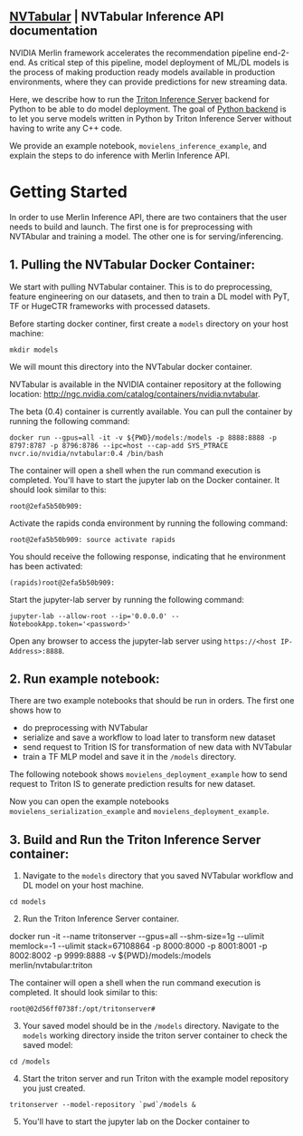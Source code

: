 ## [NVTabular](https://github.com/NVIDIA/NVTabular) | NVTabular Inference API documentation

NVIDIA Merlin framework accelerates the recommendation pipeline end-2-end. As critical step of this pipeline, model deployment of ML/DL models is the process of making production ready models available in production environments, where they can provide predictions for new streaming data.

Here, we describe how to run the [Triton Inference Server](https://github.com/triton-inference-server/server) backend for Python to be able to do model deployment. The goal of [Python backend](https://github.com/triton-inference-server/python_backend) is to let you serve models written in Python by Triton Inference Server without having to write any C++ code.

We provide an example notebook, `movielens_inference_example`, and explain the steps to do inference with Merlin Inference API.

# Getting Started 

In order to use Merlin Inference API, there are two containers that the user needs to build and launch. The first one is for preprocessing with NVTAbular and training a model. The other one is for serving/inferencing. 

## 1. Pulling the NVTabular Docker Container:

We start with pulling NVTabular container. This is to do preprocessing, feature engineering on our datasets, and then to train a DL model with PyT, TF or HugeCTR frameworks with processed datasets.

Before starting docker continer, first create a `models` directory on your host machine:

```
mkdir models
```
We will mount this directory into the NVTabular docker container.

NVTabular is available in the NVIDIA container repository at the following location: http://ngc.nvidia.com/catalog/containers/nvidia:nvtabular.

The beta (0.4) container is currently available. You can pull the container by running the following command:

```
docker run --gpus=all -it -v ${PWD}/models:/models -p 8888:8888 -p 8797:8787 -p 8796:8786 --ipc=host --cap-add SYS_PTRACE nvcr.io/nvidia/nvtabular:0.4 /bin/bash
```
The container will open a shell when the run command execution is completed. You'll have to start the jupyter lab on the Docker container. It should look similar to this:

```
root@2efa5b50b909:
```

Activate the rapids conda environment by running the following command:
```
root@2efa5b50b909: source activate rapids
```
You should receive the following response, indicating that he environment has been activated:

```
(rapids)root@2efa5b50b909:
```

Start the jupyter-lab server by running the following command:
```
jupyter-lab --allow-root --ip='0.0.0.0' --NotebookApp.token='<password>'
```

Open any browser to access the jupyter-lab server using `https://<host IP-Address>:8888`.

## 2. Run example notebook:

There are two example notebooks that should be run in orders. The first one shows how to
- do preprocessing with NVTabular
- serialize and save a workflow to load later to transform new dataset
- send request to Trition IS for transformation of new data with NVTabular
- train a TF MLP model and save it in the `/models` directory.

The following notebook shows `movielens_deployment_example` how to send request to Triton IS to generate prediction results for new dataset.

Now you can open the example notebooks `movielens_serialization_example` and `movielens_deployment_example`.

## 3. Build and Run the Triton Inference Server container:

1) Navigate to the `models` directory that you saved NVTabular workflow and DL model on your host machine.
```
cd models
```

2) Run the Triton Inference Server container.

docker run -it --name tritonserver --gpus=all --shm-size=1g --ulimit memlock=-1 --ulimit stack=67108864 -p 8000:8000 -p 8001:8001 -p 8002:8002 -p 9999:8888 -v ${PWD}/models:/models merlin/nvtabular:triton 

The container will open a shell when the run command execution is completed. It should look similar to this:
```
root@02d56ff0738f:/opt/tritonserver# 
```
3) Your saved model should be in the `/models` directory. Navigate to the `models` working directory inside the triton server container to check the saved model:
```
cd /models
```
4) Start the triton server and run Triton with the example model repository you just created. 
```
tritonserver --model-repository `pwd`/models &
```
5) You'll have to start the jupyter lab on the Docker container to 
